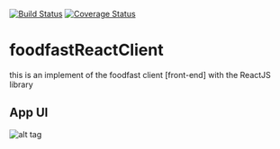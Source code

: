 [![Build Status](https://travis-ci.org/rafmme/foodfastReactClient.svg?branch=dev)](https://travis-ci.org/rafmme/foodfastReactClient)
[![Coverage Status](https://coveralls.io/repos/github/rafmme/foodfastReactClient/badge.svg?branch=dev)](https://coveralls.io/github/rafmme/foodfastReactClient?branch=dev)

# foodfastReactClient
this is an implement of the foodfast client [front-end] with the ReactJS library

## App UI
![alt tag](https://github.com/rafmme/foodfastReactClient/blob/dev/ui.pnng "UI View")
